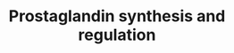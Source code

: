 ---
annotations:
- type: Pathway Ontology
  value: prostaglandin biosynthetic pathway
- type: Pathway Ontology
  value: prostaglandin signaling pathway
authors:
- MaintBot
- Lindarieswijk
- Eweitz
description: ''
last-edited: 2021-05-24
organisms:
- Pan troglodytes
redirect_from:
- /index.php/Pathway:WP877
- /instance/WP877
schema-jsonld:
- '@context': https://schema.org/
  '@id': https://wikipathways.github.io/pathways/WP877.html
  '@type': Dataset
  creator:
    '@type': Organization
    name: WikiPathways
  description: ''
  keywords:
  - PTGDS
  - PTGIR
  - ANXA8
  - SCGB1A1
  - PLA2G4A
  - PTGER2
  - TXA2
  - PTGS2
  - EDN1
  - ANXA3
  - EDNRA
  - ANXA4
  - PTGER4
  - Progesterone
  - PTGS1
  - PGE2
  - EDNRB
  - Cortisol
  - LOC457306
  - Calcium
  - ANXA1
  - PGI2
  - PTGIS
  - Prostaglandin H2
  - ANXA5
  - TBXAS1
  - PGF2a
  - PTGDR
  - ANXA6
  - LOC748998
  - S100A6
  - PTGFR
  - HSD11B2
  - HPGD
  - Arachidonic Acid
  - PTGER3
  - ANXA2
  - PRL
  - HSD11B1
  - PTGER1
  license: CC0
  name: Prostaglandin synthesis and regulation
seo: CreativeWork
title: Prostaglandin synthesis and regulation
wpid: WP877
---